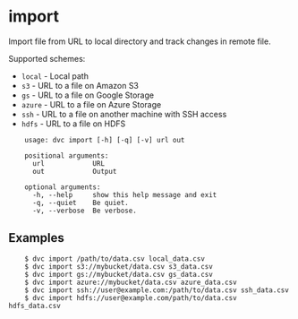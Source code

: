 # import

Import file from URL to local directory and track changes in remote file.

Supported schemes:

* `local` - Local path
* `s3` - URL to a file on Amazon S3
* `gs` - URL to a file on Google Storage
* `azure` - URL to a file on Azure Storage
* `ssh` - URL to a file on another machine with SSH access
* `hdfs` - URL to a file on HDFS

```usage
    usage: dvc import [-h] [-q] [-v] url out
    
    positional arguments:
      url            URL
      out            Output
    
    optional arguments:
      -h, --help     show this help message and exit
      -q, --quiet    Be quiet.
      -v, --verbose  Be verbose.
```

## Examples

```dvc
    $ dvc import /path/to/data.csv local_data.csv
    $ dvc import s3://mybucket/data.csv s3_data.csv
    $ dvc import gs://mybucket/data.csv gs_data.csv
    $ dvc import azure://mybucket/data.csv azure_data.csv
    $ dvc import ssh://user@example.com:/path/to/data.csv ssh_data.csv
    $ dvc import hdfs://user@example.com/path/to/data.csv hdfs_data.csv
```
